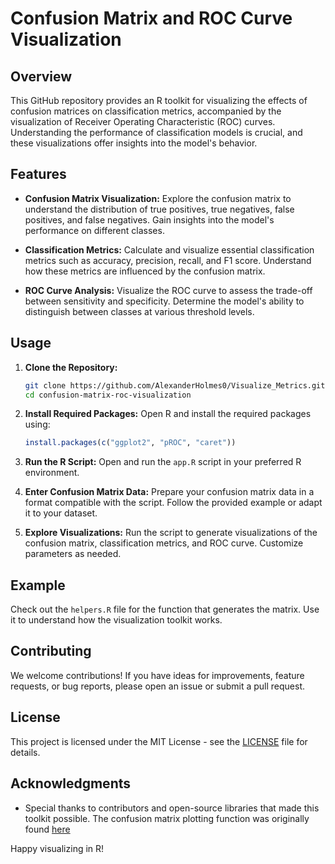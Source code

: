# Confusion Matrix and ROC Curve Visualization 

## Overview

This GitHub repository provides an R toolkit for visualizing the effects of confusion matrices on classification metrics, accompanied by the visualization of Receiver Operating Characteristic (ROC) curves. Understanding the performance of classification models is crucial, and these visualizations offer insights into the model's behavior.

## Features

- **Confusion Matrix Visualization:** Explore the confusion matrix to understand the distribution of true positives, true negatives, false positives, and false negatives. Gain insights into the model's performance on different classes.

- **Classification Metrics:** Calculate and visualize essential classification metrics such as accuracy, precision, recall, and F1 score. Understand how these metrics are influenced by the confusion matrix.

- **ROC Curve Analysis:** Visualize the ROC curve to assess the trade-off between sensitivity and specificity. Determine the model's ability to distinguish between classes at various threshold levels.

## Usage

1. **Clone the Repository:**
   ```bash
   git clone https://github.com/AlexanderHolmes0/Visualize_Metrics.git
   cd confusion-matrix-roc-visualization
   ```

2. **Install Required Packages:**
   Open R and install the required packages using:
   ```R
   install.packages(c("ggplot2", "pROC", "caret"))
   ```

3. **Run the R Script:**
   Open and run the `app.R` script in your preferred R environment.

4. **Enter Confusion Matrix Data:**
   Prepare your confusion matrix data in a format compatible with the script. Follow the provided example or adapt it to your dataset.

5. **Explore Visualizations:**
   Run the script to generate visualizations of the confusion matrix, classification metrics, and ROC curve. Customize parameters as needed.

## Example

Check out the `helpers.R` file for the function that generates the matrix. Use it to understand how the visualization toolkit works.

## Contributing

We welcome contributions! If you have ideas for improvements, feature requests, or bug reports, please open an issue or submit a pull request.

## License

This project is licensed under the MIT License - see the [LICENSE](LICENSE) file for details.

## Acknowledgments

- Special thanks to contributors and open-source libraries that made this toolkit possible. The confusion matrix plotting function was originally found [here](https://stackoverflow.com/questions/23891140/r-how-to-visualize-confusion-matrix-using-the-caret-package)

Happy visualizing in R!
